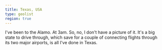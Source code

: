 ```yaml
---
title: Texas, USA
type: geolist
region: true
---
```

I've been to the Alamo. At 3am. So, no, I don't have a picture of it. It's a big state to drive through, which save for a couple of connecting flights through its two major airports, is all I've done in Texas.